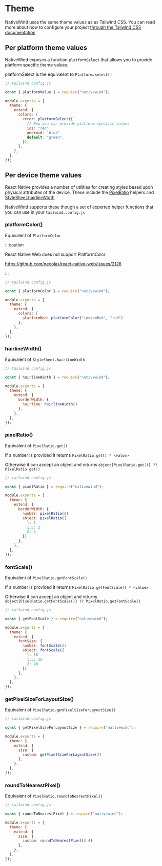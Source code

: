 # Theme

NativeWind uses the same theme values as as Tailwind CSS. You can read more about how to configure your project [through the Tailwind CSS documentation](https://tailwindcss.com/docs/theme)

## Per platform theme values

NativeWind exposes a function `platformSelect` that allows you to provide platform specific theme values.

platformSelect is the equivalent to `Platform.select()`

```js
// tailwind.config.js

const { platformValue } = require("nativewind");

module.exports = {
  theme: {
    extend: {
      colors: {
        error: platformSelect({
          // Now you can provide platform specific values
          ios: "red"
          android: "blue"
          default: "green",
        }),
      },
    },
  },
});
```

## Per device theme values

React Native provides a number of utilities for creating styles based upon physical attributes of the device. These include the [PixelRatio](https://reactnative.dev/docs/pixelratio) helpers and [StyleSheet.hairlineWidth](https://reactnative.dev/docs/stylesheet#hairlinewidth)

NativeWind supports these though a set of exported helper functions that you can use in your `tailwind.config.js`

### platformColor()

Equivalent of `PlatformColor`

:::caution

React Native Web does not support PlatformColor

https://github.com/necolas/react-native-web/issues/2128

:::

```js
// tailwind.config.js

const { platformColor } = require("nativewind");

module.exports = {
  theme: {
    extend: {
      colors: {
        platformRed: platformColor("systemRed", "red")
      },
    },
  },
});
```

### hairlineWidth()

Equivalent of `StyleSheet.hairlineWidth`

```js
// tailwind.config.js

const { hairlineWidth } = require("nativewind");

module.exports = {
  theme: {
    extend: {
      borderWidth: {
        hairline: hairlineWidth()
      },
    },
  },
});
```

### pixelRatio()

Equivalent of `PixelRatio.get()`

If a number is provided it returns `PixelRatio.get() * <value>`

Otherwise it can accept an object and returns `object[PixelRatio.get()] ?? PixelRatio.get()`

```js
// tailwind.config.js

const { pixelRatio } = require("nativewind");

module.exports = {
  theme: {
    extend: {
      borderWidth: {
        number: pixelRatio(2)
        object: pixelRatio({
          1: 1
          1.5: 2
          2: 4
        })
      },
    },
  },
});
```

### fontScale()

Equivalent of `PixelRatio.getFontScale()`

If a number is provided it returns `PixelRatio.getFontScale() * <value>`

Otherwise it can accept an object and returns `object[PixelRatio.getFontScale()] ?? PixelRatio.getFontScale()`

```js
// tailwind.config.js

const { getFontScale } = require("nativewind");

module.exports = {
  theme: {
    extend: {
      fontSize: {
        number: fontScale(2)
        object: fontScale({
          1: 10
          1.5: 15
          2: 20
        })
      },
    },
  },
});
```

### getPixelSizeForLayoutSize()

Equivalent of `PixelRatio.getPixelSizeForLayoutSize()`

```js
// tailwind.config.js

const { getPixelSizeForLayoutSize } = require("nativewind");

module.exports = {
  theme: {
    extend: {
      size: {
        custom: getPixelSizeForLayoutSize(2)
      },
    },
  },
});
```

### roundToNearestPixel()

Equivalent of `PixelRatio.roundToNearestPixel()`

```js
// tailwind.config.js

const { roundToNearestPixel } = require("nativewind");

module.exports = {
  theme: {
    extend: {
      size: {
        custom: roundToNearestPixel(8.4)
      },
    },
  },
});
```
